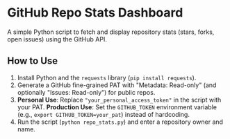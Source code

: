 # GitHub Repo Stats Dashboard
A simple Python script to fetch and display repository stats (stars, forks, open issues) using the GitHub API.

## How to Use
1. Install Python and the `requests` library (`pip install requests`).
2. Generate a GitHub fine-grained PAT with "Metadata: Read-only" (and optionally "Issues: Read-only") for public repos.
3. **Personal Use**: Replace `"your_personal_access_token"` in the script with your PAT.
   **Production Use**: Set the `GITHUB_TOKEN` environment variable (e.g., `export GITHUB_TOKEN=your_pat`) instead of hardcoding.
4. Run the script (`python repo_stats.py`) and enter a repository owner and name.
